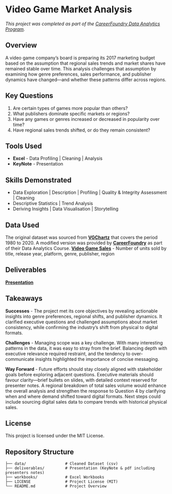 # Video Game Market Analysis

*This project was completed as part of the [CareerFoundry Data Analytics Program](https://careerfoundry.com/en/courses/become-a-data-analyst/).*

## Overview

A video game company’s board is preparing its 2017 marketing budget based on the assumption that regional sales trends and market shares have remained stable over time. This analysis challenges that assumption by examining how genre preferences, sales performance, and publisher dynamics have changed—and whether these patterns differ across regions.

## Key Questions
1. Are certain types of games more popular than others?
2. What publishers dominate specific markets or regions?
3. Have any games or genres increased or decreased in popularity over time?
4. Have regional sales trends shifted, or do they remain consistent?

## Tools Used 

- **Excel** - Data Profiling | Cleaning | Analysis
- **KeyNote** - Presentation

## Skills Demonstrated

- Data Exploration | Description | Profiling | Quality & Integrity Assessment | Cleaning
- Descriptive Statistics | Trend Analysis
- Deriving Insights | Data Visualisation | Storytelling

## Data Used
The original dataset was sourced from [**VGChartz**](http://www.vgchartz.com/methodology.php) that covers the period 1980 to 2020. A modified version was provided by [**CareerFoundry**](https://careerfoundry.com/en/courses/become-a-data-analyst/) as part of their Data Analytics Course. 
[**Video Game Sales**](https://coach-courses-us.s3.amazonaws.com/public/courses/intro-to-data/E4/vgsales_dirty.xlsx) - Number of units sold by title, release year, platform, genre, publisher, region

## Deliverables
[**Presentation**](https://github.com/davidgriesel/01-video-game-market-analysis/tree/main/deliverables)

## Takeaways
**Successes** - The project met its core objectives by revealing actionable insights into genre preferences, regional shifts, and publisher dynamics. It clarified executive questions and challenged assumptions about market consistency, while confirming the industry’s shift from physical to digital formats.

**Challenges** - Managing scope was a key challenge. With many interesting patterns in the data, it was easy to stray from the brief. Balancing depth with executive relevance required restraint, and the tendency to over-communicate insights highlighted the importance of concise messaging.

**Way Forward** - Future efforts should stay closely aligned with stakeholder goals before exploring adjacent questions. Executive materials should favour clarity—brief bullets on slides, with detailed context reserved for presenter notes.
A regional breakdown of total sales volume would enhance the overall analysis and strengthen the response to Question 4 by clarifying when and where demand shifted toward digital formats.
Next steps could include sourcing digital sales data to compare trends with historical physical sales. 


## License
This project is licensed under the MIT License.


## Repository Structure

```text
├── data/                 # Cleaned Dataset (csv)
├── deliverables/         # Presentation (KeyNote & pdf including presenters notes)
├── workbooks/            # Excel Workbooks
├── LICENSE               # Project License (MIT)
└── README.md             # Project Overview